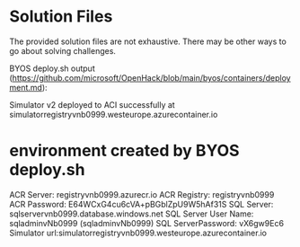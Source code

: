# Solution Files

The provided solution files are not exhaustive. There may be other ways to go about solving challenges.

BYOS deploy.sh output (https://github.com/microsoft/OpenHack/blob/main/byos/containers/deployment.md):

Simulator v2 deployed to ACI successfully at simulatorregistryvnb0999.westeurope.azurecontainer.io

# environment created by BYOS deploy.sh
ACR Server:             registryvnb0999.azurecr.io
ACR Registry:           registryvnb0999
ACR Password:           E64WCxG4cu6cVA+pBGblZpU9W5hAf31S
SQL Server:             sqlservervnb0999.database.windows.net
SQL Server User Name:   sqladminvNb0999 (sqladminvNb0999)
SQL ServerPassword:     vX6gw9Ec6
Simulator url:simulatorregistryvnb0999.westeurope.azurecontainer.io
